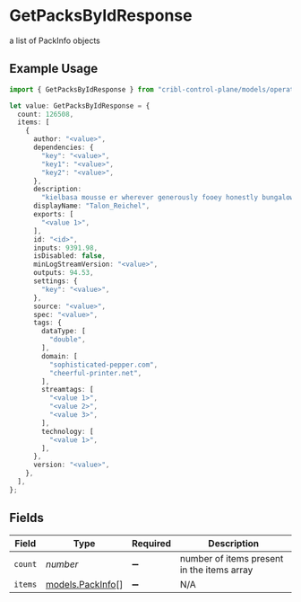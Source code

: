 # GetPacksByIdResponse

a list of PackInfo objects

## Example Usage

```typescript
import { GetPacksByIdResponse } from "cribl-control-plane/models/operations";

let value: GetPacksByIdResponse = {
  count: 126508,
  items: [
    {
      author: "<value>",
      dependencies: {
        "key": "<value>",
        "key1": "<value>",
        "key2": "<value>",
      },
      description:
        "kielbasa mousse er wherever generously fooey honestly bungalow whenever",
      displayName: "Talon_Reichel",
      exports: [
        "<value 1>",
      ],
      id: "<id>",
      inputs: 9391.98,
      isDisabled: false,
      minLogStreamVersion: "<value>",
      outputs: 94.53,
      settings: {
        "key": "<value>",
      },
      source: "<value>",
      spec: "<value>",
      tags: {
        dataType: [
          "double",
        ],
        domain: [
          "sophisticated-pepper.com",
          "cheerful-printer.net",
        ],
        streamtags: [
          "<value 1>",
          "<value 2>",
          "<value 3>",
        ],
        technology: [
          "<value 1>",
        ],
      },
      version: "<value>",
    },
  ],
};
```

## Fields

| Field                                         | Type                                          | Required                                      | Description                                   |
| --------------------------------------------- | --------------------------------------------- | --------------------------------------------- | --------------------------------------------- |
| `count`                                       | *number*                                      | :heavy_minus_sign:                            | number of items present in the items array    |
| `items`                                       | [models.PackInfo](../../models/packinfo.md)[] | :heavy_minus_sign:                            | N/A                                           |